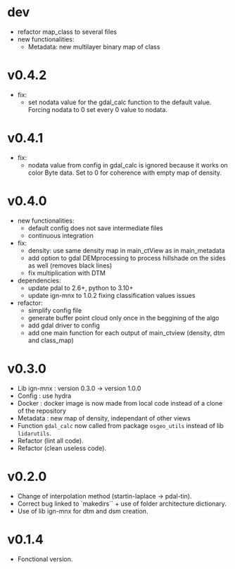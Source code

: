 # dev
- refactor map_class to several files
- new functionalities:
  - Metadata: new multilayer binary map of class

# v0.4.2
- fix:
  - set nodata value for the gdal_calc function to the default value. Forcing nodata to 0 set every 0 value to nodata.

# v0.4.1
- fix:
  - nodata value from config in gdal_calc is ignored because it works on color Byte data. Set to 0 for coherence with empty map of density.

# v0.4.0
- new functionalities:
  - default config does not save intermediate files
  - continuous integration
- fix:
  - density: use same density map in main_ctView as in main_metadata
  - add option to gdal DEMprocessing to process hillshade on the sides as well (removes black lines)
  - fix multiplication with DTM
- dependencies:
  - update pdal to 2.6+, python to 3.10+
  - update ign-mnx to 1.0.2 fixing classification values issues
- refactor:
  - simplify config file
  - generate buffer point cloud only once in the beggining of the algo
  - add gdal driver to config
  - add one main function for each output of main_ctview (density, dtm and class_map)

# v0.3.0
- Lib ign-mnx : version 0.3.0 -> version 1.0.0
- Config : use hydra
- Docker : docker image is now made from local code instead of a clone of the repository
- Metadata : new map of density, independant of other views
- Function `gdal_calc` now called from package `osgeo_utils` instead of lib `lidarutils`.
- Refactor (lint all code).
- Refactor (clean useless code).

# v0.2.0
- Change of interpolation method (startin-laplace -> pdal-tin).
- Correct bug linked to `makedirs`` + use of folder architecture dictionary.
- Use of lib ign-mnx for dtm and dsm creation.

# v0.1.4
- Fonctional version.
